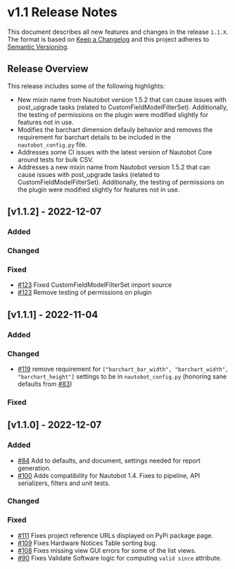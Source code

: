 # v1.1 Release Notes

This document describes all new features and changes in the release `1.1.X`. The format is based on [Keep a Changelog](https://keepachangelog.com/en/1.0.0/) and this project adheres to [Semantic Versioning](https://semver.org/spec/v2.0.0.html).

## Release Overview
This release includes some of the following highlights:

 - New mixin name from Nautobot version 1.5.2 that can cause issues with post_upgrade tasks (related to CustomFieldModelFilterSet).  Additionally, the testing of permissions on the plugin were modified slightly for features not in use.
 - Modifies the barchart dimension defauly behavior and removes the requirement for barchart details to be included in the `nautobot_config.py` file.
 - Addresses some CI issues with the latest version of Nautobot Core around tests for bulk CSV.
 - Addresses a new mixin name from Nautobot version 1.5.2 that can cause issues with post_upgrade tasks (related to CustomFieldModelFilterSet).  Additionally, the testing of permissions on the plugin were modified slightly for features not in use.

## [v1.1.2] - 2022-12-07

### Added

### Changed

### Fixed

- [#123](https://github.com/nautobot/nautobot-plugin-device-lifecycle-mgmt/issues/123) Fixed CustomFieldModelFilterSet import source
- [#123](https://github.com/nautobot/nautobot-plugin-device-lifecycle-mgmt/issues/124) Remove testing of permissions on plugin


## [v1.1.1] - 2022-11-04

### Added

### Changed
 - [#119](https://github.com/nautobot/nautobot-plugin-device-lifecycle-mgmt/issues/119) remove requirement for `["barchart_bar_width", "barchart_width", "barchart_height"]` settings to be in `nautobot_config.py` (honoring sane defaults from [#83](https://github.com/nautobot/nautobot-plugin-device-lifecycle-mgmt/issues/83))

### Fixed


## [v1.1.0] - 2022-12-07

### Added
- [#84](https://github.com/nautobot/nautobot-plugin-device-lifecycle-mgmt/issues/84) Add to defaults, and document, settings needed for report generation.
- [#100](https://github.com/nautobot/nautobot-plugin-device-lifecycle-mgmt/issues/100) Adds compatibility for Nautobot 1.4. Fixes to pipeline, API serializers, filters and unit tests.

### Changed

### Fixed
- [#111](https://github.com/nautobot/nautobot-plugin-device-lifecycle-mgmt/issues/111) Fixes project reference URLs displayed on PyPi package page.
- [#109](https://github.com/nautobot/nautobot-plugin-device-lifecycle-mgmt/issues/109) Fixes Hardware Notices Table sorting bug.
- [#108](https://github.com/nautobot/nautobot-plugin-device-lifecycle-mgmt/issues/108) Fixes missing view GUI errors for some of the list views.
- [#90](https://github.com/nautobot/nautobot-plugin-device-lifecycle-mgmt/issues/90) Fixes Validate Software logic for computing `valid since` attribute.
